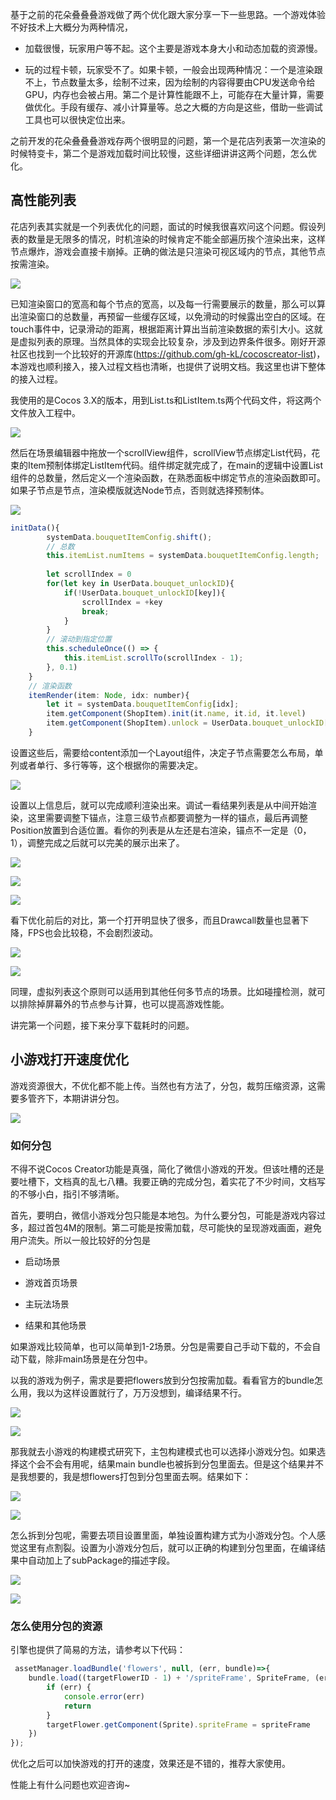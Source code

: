 基于之前的花朵叠叠叠游戏做了两个优化跟大家分享一下一些思路。一个游戏体验不好技术上大概分为两种情况，

* 加载很慢，玩家用户等不起。这个主要是游戏本身大小和动态加载的资源慢。

* 玩的过程卡顿，玩家受不了。如果卡顿，一般会出现两种情况：一个是渲染跟不上，节点数量太多，绘制不过来，因为绘制的内容得要由CPU发送命令给GPU，内存也会被占用。第二个是计算性能跟不上，可能存在大量计算，需要做优化。手段有缓存、减小计算量等。总之大概的方向是这些，借助一些调试工具也可以很快定位出来。

之前开发的花朵叠叠叠游戏存两个很明显的问题，第一个是花店列表第一次渲染的时候特变卡，第二个是游戏加载时间比较慢，这些详细讲讲这两个问题，怎么优化。

## 高性能列表

花店列表其实就是一个列表优化的问题，面试的时候我很喜欢问这个问题。假设列表的数量是无限多的情况，时机渲染的时候肯定不能全部遍历挨个渲染出来，这样节点爆炸，游戏会直接卡崩掉。正确的做法是只渲染可视区域内的节点，其他节点按需渲染。

![](images/image.png)

已知渲染窗口的宽高和每个节点的宽高，以及每一行需要展示的数量，那么可以算出渲染窗口的总数量，再预留一些缓存区域，以免滑动的时候露出空白的区域。在touch事件中，记录滑动的距离，根据距离计算出当前渲染数据的索引大小。这就是虚拟列表的原理。当然具体的实现会比较复杂，涉及到边界条件很多。刚好开源社区也找到一个比较好的开源库(https://github.com/gh-kL/cocoscreator-list)，本游戏也顺利接入，接入过程文档也清晰，也提供了说明文档。我这里也讲下整体的接入过程。

我使用的是Cocos 3.X的版本，用到List.ts和ListItem.ts两个代码文件，将这两个文件放入工程中。



![](<images/屏幕截图 2024-04-16 195414.png>)

然后在场景编辑器中拖放一个scrollView组件，scrollView节点绑定List代码，花束的Item预制体绑定ListItem代码。组件绑定就完成了，在main的逻辑中设置List组件的总数量，然后定义一个渲染函数，在熟悉面板中绑定节点的渲染函数即可。如果子节点是节点，渲染模版就选Node节点，否则就选择预制体。

![](images/image-1.png)

```javascript
initData(){
        systemData.bouquetItemConfig.shift();
        // 总数
        this.itemList.numItems = systemData.bouquetItemConfig.length;
        
        let scrollIndex = 0
        for(let key in UserData.bouquet_unlockID){
            if(!UserData.bouquet_unlockID[key]){
                scrollIndex = +key
                break;
            }
        }
        // 滚动到指定位置
        this.scheduleOnce(() => {
            this.itemList.scrollTo(scrollIndex - 1);
        }, 0.1)
    }
    // 渲染函数
    itemRender(item: Node, idx: number){
        let it = systemData.bouquetItemConfig[idx];
        item.getComponent(ShopItem).init(it.name, it.id, it.level)
        item.getComponent(ShopItem).unlock = UserData.bouquet_unlockID[it.id]
    }
```

设置这些后，需要给content添加一个Layout组件，决定子节点需要怎么布局，单列或者单行、多行等等，这个根据你的需要决定。

![](images/image-2.png)

设置以上信息后，就可以完成顺利渲染出来。调试一看结果列表是从中间开始渲染，这里需要调整下锚点，注意三级节点都要调整为一样的锚点，最后再调整Position放置到合适位置。看你的列表是从左还是右渲染，锚点不一定是（0， 1），调整完成之后就可以完美的展示出来了。

![](images/image-3.png)

![](images/image-4.png)

![](images/image-5.png)

看下优化前后的对比，第一个打开明显快了很多，而且Drawcall数量也显著下降，FPS也会比较稳，不会剧烈波动。

![](images/185f7cbede24bb13aa6f4997e256ccf.jpg)

![](images/a48d5d3b887fa95818ae5159d5bad89.jpg)

同理，虚拟列表这个原则可以适用到其他任何多节点的场景。比如碰撞检测，就可以排除掉屏幕外的节点参与计算，也可以提高游戏性能。

讲完第一个问题，接下来分享下载耗时的问题。

## 小游戏打开速度优化

游戏资源很大，不优化都不能上传。当然也有方法了，分包，裁剪压缩资源，这需要多管齐下，本期讲讲分包。

![](images/image-6.png)

### 如何分包

不得不说Cocos Creator功能是真强，简化了微信小游戏的开发。但该吐槽的还是要吐槽下，文档真的乱七八糟。我要正确的完成分包，着实花了不少时间，文档写的不够小白，指引不够清晰。

首先，要明白，微信小游戏分包只能是本地包。为什么要分包，可能是游戏内容过多，超过首包4M的限制。第二可能是按需加载，尽可能快的呈现游戏画面，避免用户流失。所以一般比较好的分包是

* 启动场景

* 游戏首页场景

* 主玩法场景

* 结果和其他场景

如果游戏比较简单，也可以简单到1-2场景。分包是需要自己手动下载的，不会自动下载，除非main场景是在分包中。

以我的游戏为例子，需求是要把flowers放到分包按需加载。看看官方的bundle怎么用，我以为这样设置就行了，万万没想到，编译结果不行。

![](images/image-7.png)

![](images/image-8.png)

那我就去小游戏的构建模式研究下，主包构建模式也可以选择小游戏分包。如果选择这个会不会有用呢，结果main bundle也被拆到分包里面去。但是这个结果并不是我想要的，我是想flowers打包到分包里面去啊。结果如下：

![](images/image-9.png)



![](images/image-10.png)

怎么拆到分包呢，需要去项目设置里面，单独设置构建方式为小游戏分包。个人感觉这里有点割裂。设置为小游戏分包后，就可以正确的构建到分包里面，在编译结果中自动加上了subPackage的描述字段。

![](images/image-11.png)

![](images/image-12.png)

### 怎么使用分包的资源

引擎也提供了简易的方法，请参考以下代码：

```javascript
 assetManager.loadBundle('flowers', null, (err, bundle)=>{
    bundle.load((targetFlowerID - 1) + '/spriteFrame', SpriteFrame, (err, spriteFrame) => {
        if (err) {
            console.error(err)
            return
        }
        targetFlower.getComponent(Sprite).spriteFrame = spriteFrame
    })
});
```

优化之后可以加快游戏的打开的速度，效果还是不错的，推荐大家使用。

性能上有什么问题也欢迎咨询\~


